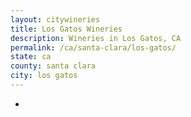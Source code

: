 ```yaml
---
layout: citywineries
title: Los Gatos Wineries
description: Wineries in Los Gatos, CA
permalink: /ca/santa-clara/los-gatos/
state: ca
county: santa clara
city: los gatos
---
```

-
